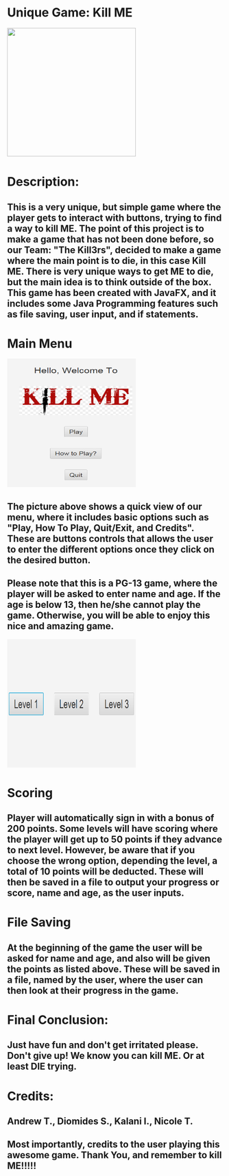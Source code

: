 # Unique Game: Kill ME
<img src="https://ih1.redbubble.net/image.936556687.0332/gbra,8x10,1000x1000-c,0,0,675,900.jpg" width="300" height="300"/>

# Description:
## This is a very unique, but simple game where the player gets to interact with buttons, trying to find a way to kill ME. The point of this project is to make a game that has not been done before, so our Team: "The Kill3rs", decided to make a game where the main point is to die, in this case Kill ME. There is very unique ways to get ME to die, but the main idea is to think outside of the box. This game has been created with JavaFX, and it includes some Java Programming features such as file saving, user input, and if statements. 

# Main Menu
<img src="https://raw.githubusercontent.com/d10m3de5/Unique-Game/level-2-by-drew/menu.PNG" width="300" height="300"/>

## The picture above shows a quick view of our menu, where it includes basic options such as "Play, How To Play, Quit/Exit, and Credits". These are buttons controls that allows the user to enter the different options once they click on the desired button. 
## Please note that this is a PG-13 game, where the player will be asked to enter name and age. If the age is below 13, then he/she cannot play the game. Otherwise, you will be able to enjoy this nice and amazing game. 

<img src="https://raw.githubusercontent.com/d10m3de5/Unique-Game/level-2-by-drew/levels.PNG" width="300" height="300"/>

# Scoring
## Player will automatically sign in with a bonus of 200 points. Some levels will have scoring where the player will get up to 50 points if they advance to next level. However, be aware that if you choose the wrong option, depending the level, a total of 10 points will be deducted. These will then be saved in a file to output your progress or score, name and age, as the user inputs. 

# File Saving
## At the beginning of the game the user will be asked for name and age, and also will be given the points as listed above. These will be saved in a file, named by the user, where the user can then look at their progress in the game. 

# Final Conclusion:
## Just have fun and don't get irritated please. Don't give up! We know you can kill ME. Or at least DIE trying. 

# Credits: 
## Andrew T., Diomides S., Kalani I., Nicole T.
## Most importantly, credits to the user playing this awesome game. Thank You, and remember to kill ME!!!!!
